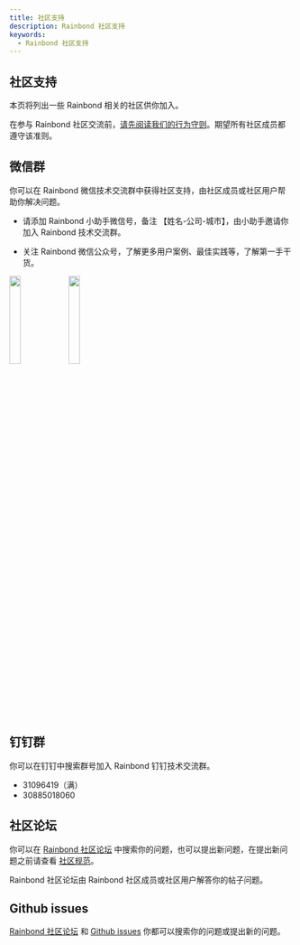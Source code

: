 ```yaml
---
title: 社区支持
description: Rainbond 社区支持
keywords:
  - Rainbond 社区支持
---
```


## 社区支持

本页将列出一些 Rainbond 相关的社区供你加入。

在参与 Rainbond 社区交流前，[请先阅读我们的行为守则](https://github.com/goodrain/rainbond/blob/main/CODE_OF_CONDUCT.md)。期望所有社区成员都遵守该准则。

## 微信群

你可以在 Rainbond 微信技术交流群中获得社区支持，由社区成员或社区用户帮助你解决问题。

- 请添加 Rainbond 小助手微信号，备注 【姓名-公司-城市】，由小助手邀请你加入 Rainbond 技术交流群。

- 关注 Rainbond 微信公众号，了解更多用户案例、最佳实践等，了解第一手干货。

<div>
  <img src="/wechat/wechat.png" width="20%"/>
  <img src="/wechat/wechat-public.jpg" width="20%"/>
</div>

## 钉钉群

你可以在钉钉中搜索群号加入 Rainbond 钉钉技术交流群。

- 31096419（满）
- 30885018060

## 社区论坛

你可以在 [Rainbond 社区论坛](https://t.goodrain.com/) 中搜索你的问题，也可以提出新问题，在提出新问题之前请查看 [社区规范](https://t.goodrain.com/d/2-rainbond)。

Rainbond 社区论坛由 Rainbond 社区成员或社区用户解答你的帖子问题。

## Github issues

[Rainbond 社区论坛](https://t.goodrain.com/) 和 [Github issues](https://github.com/goodrain/rainbond/issues) 你都可以搜索你的问题或提出新的问题。




